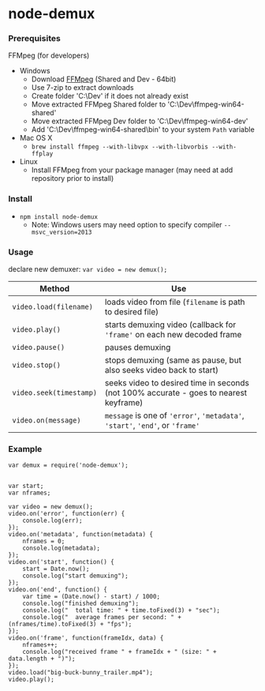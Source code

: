 node-demux
==========

### Prerequisites ###
FFMpeg (for developers)
* Windows
    * Download [FFMpeg](http://ffmpeg.zeranoe.com/builds/) (Shared and Dev - 64bit)
    * Use 7-zip to extract downloads
    * Create folder 'C:\Dev' if it does not already exist
    * Move extracted FFMpeg Shared folder to 'C:\Dev\ffmpeg-win64-shared'
    * Move extracted FFMpeg Dev folder to 'C:\Dev\ffmpeg-win64-dev'
    * Add 'C:\Dev\ffmpeg-win64-shared\bin' to your system `Path` variable
* Mac OS X
    * `brew install ffmpeg --with-libvpx --with-libvorbis --with-ffplay`
* Linux
    * Install FFMpeg from your package manager (may need at add repository prior to install)


### Install ###

* `npm install node-demux`
    * Note: Windows users may need option to specify compiler `--msvc_version=2013`


### Usage ###

declare new demuxer: `var video = new demux();`

| Method                  | Use |
|-------------------------|-----|
| `video.load(filename)`  | loads video from file (`filename` is path to desired file) |
| `video.play()`          | starts demuxing video (callback for `'frame'` on each new decoded frame |
| `video.pause()`         | pauses demuxing |
| `video.stop()`          | stops demuxing (same as pause, but also seeks video back to start) |
| `video.seek(timestamp)` | seeks video to desired time in seconds (not 100% accurate - goes to nearest keyframe) |
| `video.on(message)`     | `message` is one of `'error'`, `'metadata'`, `'start'`, `'end'`, or `'frame'` |


### Example ###

```
var demux = require('node-demux');


var start;
var nframes;

var video = new demux();
video.on('error', function(err) {
    console.log(err);
});
video.on('metadata', function(metadata) {
	nframes = 0;
    console.log(metadata);
});
video.on('start', function() {
    start = Date.now();
    console.log("start demuxing");
});
video.on('end', function() {
    var time = (Date.now() - start) / 1000;
    console.log("finished demuxing");
    console.log("  total time: " + time.toFixed(3) + "sec");
    console.log("  average frames per second: " + (nframes/time).toFixed(3) + "fps");
});
video.on('frame', function(frameIdx, data) {
    nframes++;
    console.log("received frame " + frameIdx + " (size: " + data.length + ")");
});
video.load("big-buck-bunny_trailer.mp4");
video.play();
```
